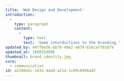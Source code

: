 ```yaml
---
title: 'Web Design and Development'
introduction:
  -
    type: paragraph
    content:
      -
        type: text
        text: 'Some intorductions to the branding.'
updated_by: 44ff6e56-6b78-49e2-a074-616caf791879
updated_at: 1600354996
thumbnail: brand_identity.jpg
core:
  - communication
id: a220da5c-1433-4add-a21a-1c09c6998ad2
---
```

